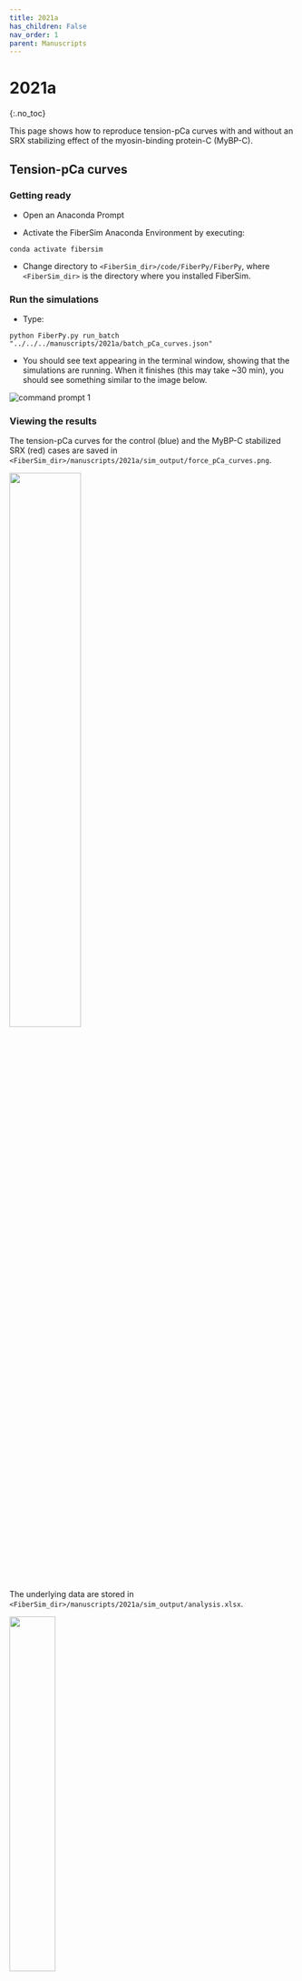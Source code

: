 ```yaml
---
title: 2021a
has_children: False
nav_order: 1
parent: Manuscripts
---
```


# 2021a
{:.no_toc}

This page shows how to reproduce tension-pCa curves with and without an SRX stabilizing effect of the myosin-binding protein-C (MyBP-C). 

## Tension-pCa curves

### Getting ready

+ Open an Anaconda Prompt

+ Activate the FiberSim Anaconda Environment by executing:
```
conda activate fibersim
```
+ Change directory to `<FiberSim_dir>/code/FiberPy/FiberPy`, where `<FiberSim_dir>` is the directory where you installed FiberSim.

### Run the simulations

+ Type:
 ```
python FiberPy.py run_batch "../../../manuscripts/2021a/batch_pCa_curves.json"
 ```

+ You should see text appearing in the terminal window, showing that the simulations are running. When it finishes (this may take ~30 min), you should see something similar to the image below.

![command prompt 1](command_prompt_1.PNG)


### Viewing the results

The tension-pCa curves for the control (blue) and the MyBP-C stabilized SRX (red) cases are saved in `<FiberSim_dir>/manuscripts/2021a/sim_output/force_pCa_curves.png`.

<img src='tension_pCa.png' width="50%">

The underlying data are stored in `<FiberSim_dir>/manuscripts/2021a/sim_output/analysis.xlsx`.

<img src='analysis.PNG' width="40%">

The subfolders `<FiberSim_dir>/manuscripts/2021a/sim_output/1` and `<FiberSim_dir>/manuscripts/2021a/sim_output/2` contain the simulations results for each pCa value in each case (base and MyBP-C stabilized SRX).

![sub folder](subfolder.PNG)

Here are the summary figures for pCa = 5.6 in the base (left) and MyBP-C stabilized SRX case (right).

<figure class="left">
  <img src="summary_off.png" width="45%"/>
  <img src="summary_on.png" width="45%"/>
</figure>

## Spatial visualization

It is possible to generate snapshots showing the spatial distributions of the actin and myosin populations. Two movies can be generated from the snapshots (one .mp4 movie for the control case, and another one for the MyBP-C stabilized SRX case).

### Run the simulations

To generate the control movie:

+ Type:
 ```
python Fiberpy.py spatial_visualization "../../../manuscripts/2021a/sim_output/1/hs" "../../../manuscripts/2021a/sim_output/1/movie"
 ```

+ You should see text appearing in the terminal window, showing that the simulations are running. 

![command prompt 2](command_prompt_2.PNG)

When it finishes (this may take ~2 min), you should a new folder created in `<repo>/manuscripts/2021a/sim_output/1` called "movie".

![movie folder](movie_folder.PNG)

This folder contains the following animated movie:

<a href="https://drive.google.com/file/d/1vbnVWfS888jmDzeptsMCBS7Wm3J5zCpU/view?usp=sharing" title="Link Title"><img src="hs_snapshot_off.png" width="50%" alt="Snapshot Movie" /></a>


To generate the MyBP-C stabilized SRX movie:

+ Type:
 ```
python Fiberpy.py spatial_visualization "../../../manuscripts/2021a/sim_output/2/hs" "../../../manuscripts/2021a/sim_output/2/movie"
 ```

+ You should see text appearing in the terminal window, showing that the simulations are running. When it finishes (this may take ~2 min), you should a new folder created in `<repo>/manuscripts/2021a/sim_output/2` called "movie", and containing the snapshots and the .mp4 movie.

<a href="https://drive.google.com/file/d/1RRYjPqRWYuXxtnBpHg8-EpXFOz6YNpj_/view?usp=sharing" title="Link Title"><img src="hs_snapshot_on.png" width="50%" alt="Snapshot Movie" /></a>
